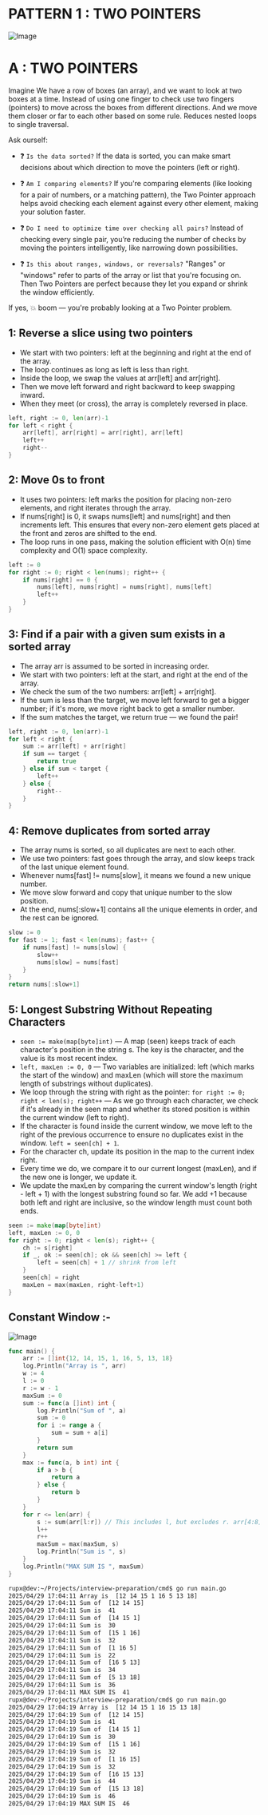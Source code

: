 
# PATTERN 1 : TWO POINTERS

![Image](https://github.com/user-attachments/assets/c527eb09-d83e-4ec8-9a75-82d1f02744d3)

# A : TWO POINTERS

Imagine We have a row of boxes (an array), and we want to look at two boxes at a time. Instead of using one finger to check  use two fingers (pointers) to move across the boxes from different directions. And we move them closer or far to each other based on some rule. Reduces nested loops to single traversal.

Ask ourself:

- ❓ `Is the data sorted?` If the data is sorted, you can make smart decisions about which direction to move the pointers (left or right). 

- ❓ `Am I comparing elements?` If you're comparing elements (like looking for a pair of numbers, or a matching pattern), the Two Pointer approach helps avoid checking each element against every other element, making your solution faster.

- ❓ `Do I need to optimize time over checking all pairs?` Instead of checking every single pair, you’re reducing the number of checks by moving the pointers intelligently, like narrowing down possibilities.

- ❓ `Is this about ranges, windows, or reversals?` "Ranges" or "windows" refer to parts of the array or list that you're focusing on. Then Two Pointers are perfect because they let you expand or shrink the window efficiently.

If yes, 💥 boom — you're probably looking at a Two Pointer problem.

## 1: Reverse a slice using two pointers

- We start with two pointers: left at the beginning and right at the end of the array.
- The loop continues as long as left is less than right.
- Inside the loop, we swap the values at arr[left] and arr[right].
- Then we move left forward and right backward to keep swapping inward.
- When they meet (or cross), the array is completely reversed in place.

```go
left, right := 0, len(arr)-1
for left < right {
	arr[left], arr[right] = arr[right], arr[left]
	left++
	right--
}
```
## 2: Move 0s to front

- It uses two pointers: left marks the position for placing non-zero elements, and right iterates through the array.
- If nums[right] is 0, it swaps nums[left] and nums[right] and then increments left. This ensures that every non-zero element gets placed at the front and zeros are shifted to the end.
- The loop runs in one pass, making the solution efficient with O(n) time complexity and O(1) space complexity.

```go
left := 0
for right := 0; right < len(nums); right++ {
    if nums[right] == 0 {
        nums[left], nums[right] = nums[right], nums[left]
        left++
    }
}
```
## 3: Find if a pair with a given sum exists in a sorted array

- The array arr is assumed to be sorted in increasing order.
- We start with two pointers: left at the start, and right at the end of the array.
- We check the sum of the two numbers: arr[left] + arr[right].
- If the sum is less than the target, we move left forward to get a bigger number; if it's more, we move right back to get a smaller number.
- If the sum matches the target, we return true — we found the pair!


```go
left, right := 0, len(arr)-1
for left < right {
	sum := arr[left] + arr[right]
	if sum == target {
		return true
	} else if sum < target {
		left++
	} else {
		right--
	}
}
```
## 4:  Remove duplicates from sorted array

- The array nums is sorted, so all duplicates are next to each other.
- We use two pointers: fast goes through the array, and slow keeps track of the last unique element found.
- Whenever nums[fast] != nums[slow], it means we found a new unique number.
- We move slow forward and copy that unique number to the slow position.
- At the end, nums[:slow+1] contains all the unique elements in order, and the rest can be ignored.

```go
slow := 0
for fast := 1; fast < len(nums); fast++ {
	if nums[fast] != nums[slow] {
		slow++
		nums[slow] = nums[fast]
	}
}
return nums[:slow+1]
```

## 5: Longest Substring Without Repeating Characters

- `seen := make(map[byte]int)` — A map (seen) keeps track of each character's position in the string s. The key is the character, and the value is its most recent index.
- `left, maxLen := 0, 0` — Two variables are initialized: left (which marks the start of the window) and maxLen (which will store the maximum length of substrings without duplicates).
- We loop through the string with right as the pointer: `for right := 0; right < len(s); right++` — As we go through each character, we check if it's already in the seen map and whether its stored position is within the current window (left to right).
- If the character is found inside the current window, we move left to the right of the previous occurrence to ensure no duplicates exist in the window. `left = seen[ch] + 1`.
- For the character ch, update its position in the map to the current index right.
- Every time we do, we compare it to our current longest (maxLen), and if the new one is longer, we update it.
- We update the maxLen by comparing the current window's length (right - left + 1) with the longest substring found so far. We add +1 because both left and right are inclusive, so the window length must count both ends.

```go
seen := make(map[byte]int)
left, maxLen := 0, 0
for right := 0; right < len(s); right++ {
    ch := s[right]
    if _, ok := seen[ch]; ok && seen[ch] >= left {
        left = seen[ch] + 1 // shrink from left
    }
    seen[ch] = right
    maxLen = max(maxLen, right-left+1)
}
```
## Constant Window :-
![Image](https://github.com/user-attachments/assets/ba01305d-0a55-4e79-9dd5-8abfbf718acf)

```go
func main() {
	arr := []int{12, 14, 15, 1, 16, 5, 13, 18}
	log.Println("Array is ", arr)
	w := 4
	l := 0
	r := w - 1
	maxSum := 0
	sum := func(a []int) int {
		log.Println("Sum of ", a)
		sum := 0
		for i := range a {
			sum = sum + a[i]
		}
		return sum
	}
	max := func(a, b int) int {
		if a > b {
			return a
		} else {
			return b
		}
	}
	for r <= len(arr) {
		s := sum(arr[l:r]) // This includes l, but excludes r. arr[4:8] → elements at indices 4,5,6,7 (last four). So need to iterate loop extra 1 time.
		l++
		r++
		maxSum = max(maxSum, s)
		log.Println("Sum is ", s)
	}
	log.Println("MAX SUM IS ", maxSum)
}
```
```bash
rupx@dev:~/Projects/interview-preparation/cmd$ go run main.go 
2025/04/29 17:04:11 Array is  [12 14 15 1 16 5 13 18]
2025/04/29 17:04:11 Sum of  [12 14 15]
2025/04/29 17:04:11 Sum is  41
2025/04/29 17:04:11 Sum of  [14 15 1]
2025/04/29 17:04:11 Sum is  30
2025/04/29 17:04:11 Sum of  [15 1 16]
2025/04/29 17:04:11 Sum is  32
2025/04/29 17:04:11 Sum of  [1 16 5]
2025/04/29 17:04:11 Sum is  22
2025/04/29 17:04:11 Sum of  [16 5 13]
2025/04/29 17:04:11 Sum is  34
2025/04/29 17:04:11 Sum of  [5 13 18]
2025/04/29 17:04:11 Sum is  36
2025/04/29 17:04:11 MAX SUM IS  41
rupx@dev:~/Projects/interview-preparation/cmd$ go run main.go 
2025/04/29 17:04:19 Array is  [12 14 15 1 16 15 13 18]
2025/04/29 17:04:19 Sum of  [12 14 15]
2025/04/29 17:04:19 Sum is  41
2025/04/29 17:04:19 Sum of  [14 15 1]
2025/04/29 17:04:19 Sum is  30
2025/04/29 17:04:19 Sum of  [15 1 16]
2025/04/29 17:04:19 Sum is  32
2025/04/29 17:04:19 Sum of  [1 16 15]
2025/04/29 17:04:19 Sum is  32
2025/04/29 17:04:19 Sum of  [16 15 13]
2025/04/29 17:04:19 Sum is  44
2025/04/29 17:04:19 Sum of  [15 13 18]
2025/04/29 17:04:19 Sum is  46
2025/04/29 17:04:19 MAX SUM IS  46
```





